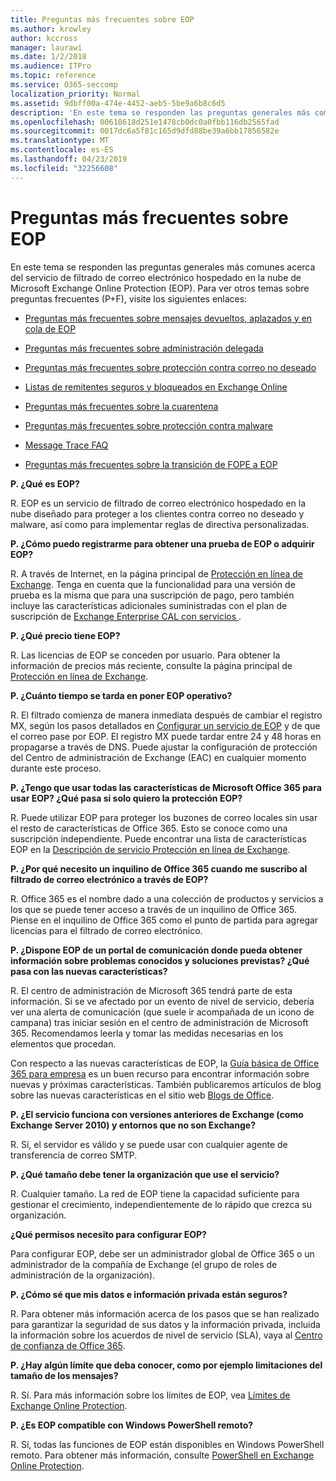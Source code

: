 ```yaml
---
title: Preguntas más frecuentes sobre EOP
ms.author: krowley
author: kccross
manager: laurawi
ms.date: 1/2/2018
ms.audience: ITPro
ms.topic: reference
ms.service: O365-seccomp
localization_priority: Normal
ms.assetid: 9dbff00a-474e-4452-aeb5-5be9a6b8c6d5
description: 'En este tema se responden las preguntas generales más comunes acerca del servicio de filtrado de correo electrónico hospedado en la nube de Microsoft Exchange Online Protection (EOP). Para ver otros temas sobre preguntas frecuentes (P+F), visite los siguientes enlaces:'
ms.openlocfilehash: 00618618d251e1478cb0dc0a0fbb116db2565fad
ms.sourcegitcommit: 0017dc6a5f81c165d9dfd88be39a6bb17856582e
ms.translationtype: MT
ms.contentlocale: es-ES
ms.lasthandoff: 04/23/2019
ms.locfileid: "32256608"
---
```

# <a name="eop-general-faq"></a>Preguntas más frecuentes sobre EOP

En este tema se responden las preguntas generales más comunes acerca del servicio de filtrado de correo electrónico hospedado en la nube de Microsoft Exchange Online Protection (EOP). Para ver otros temas sobre preguntas frecuentes (P+F), visite los siguientes enlaces:
  
- [Preguntas más frecuentes sobre mensajes devueltos, aplazados y en cola de EOP](eop-queued-deferred-and-bounced-messages-faq.md)
    
- [Preguntas más frecuentes sobre administración delegada](delegated-administration-faq.md)
    
- [Preguntas más frecuentes sobre protección contra correo no deseado](../anti-spam-protection-faq.md)
    
- [Listas de remitentes seguros y bloqueados en Exchange Online](../safe-sender-and-blocked-sender-lists-faq.md)
    
- [Preguntas más frecuentes sobre la cuarentena](../quarantine-faq.md)
    
- [Preguntas más frecuentes sobre protección contra malware](../anti-malware-protection-faq-eop.md)
    
- [Message Trace FAQ](http://technet.microsoft.com/library/aa49e3f9-a5b1-4410-aac2-ddbbf3f5bfb2.aspx)
    
- [Preguntas más frecuentes sobre la transición de FOPE a EOP](http://technet.microsoft.com/library/e0e76b89-b0d3-4c0a-bfc8-137b579e983b.aspx)
    
 **P. ¿Qué es EOP?**
  
R. EOP es un servicio de filtrado de correo electrónico hospedado en la nube diseñado para proteger a los clientes contra correo no deseado y malware, así como para implementar reglas de directiva personalizadas.
  
 **P. ¿Cómo puedo registrarme para obtener una prueba de EOP o adquirir EOP?**
  
R. A través de Internet, en la página principal de [Protección en línea de Exchange](https://go.microsoft.com/fwlink/p/?LinkId=279912). Tenga en cuenta que la funcionalidad para una versión de prueba es la misma que para una suscripción de pago, pero también incluye las características adicionales suministradas con el plan de suscripción de [ Exchange Enterprise CAL con servicios ](https://go.microsoft.com/fwlink/p/?LinkId=320619). 
  
 **P. ¿Qué precio tiene EOP?**
  
R. Las licencias de EOP se conceden por usuario. Para obtener la información de precios más reciente, consulte la página principal de [Protección en línea de Exchange](https://go.microsoft.com/fwlink/p/?LinkId=279912).
  
 **P. ¿Cuánto tiempo se tarda en poner EOP operativo?**
  
R. El filtrado comienza de manera inmediata después de cambiar el registro MX, según los pasos detallados en [Configurar un servicio de EOP](set-up-your-eop-service.md) y de que el correo pase por EOP. El registro MX puede tardar entre 24 y 48 horas en propagarse a través de DNS. Puede ajustar la configuración de protección del Centro de administración de Exchange (EAC) en cualquier momento durante este proceso.
  
 **P. ¿Tengo que usar todas las características de Microsoft Office 365 para usar EOP? ¿Qué pasa si solo quiero la protección EOP?**
  
R. Puede utilizar EOP para proteger los buzones de correo locales sin usar el resto de características de Office 365. Esto se conoce como una suscripción independiente. Puede encontrar una lista de características EOP en la [Descripción de servicio Protección en línea de Exchange](https://go.microsoft.com/fwlink/p/?LinkId=320619).
  
 **P. ¿Por qué necesito un inquilino de Office 365 cuando me suscribo al filtrado de correo electrónico a través de EOP?**
  
R. Office 365 es el nombre dado a una colección de productos y servicios a los que se puede tener acceso a través de un inquilino de Office 365. Piense en el inquilino de Office 365 como el punto de partida para agregar licencias para el filtrado de correo electrónico.
  
 **P. ¿Dispone EOP de un portal de comunicación donde pueda obtener información sobre problemas conocidos y soluciones previstas? ¿Qué pasa con las nuevas características?**
  
R. El centro de administración de Microsoft 365 tendrá parte de esta información. Si se ve afectado por un evento de nivel de servicio, debería ver una alerta de comunicación (que suele ir acompañada de un icono de campana) tras iniciar sesión en el centro de administración de Microsoft 365. Recomendamos leerla y tomar las medidas necesarias en los elementos que procedan.
  
Con respecto a las nuevas características de EOP, la [Guía básica de Office 365 para empresa](https://office.microsoft.com/en-us/products/office-365-roadmap-FX104343353.aspx) es un buen recurso para encontrar información sobre nuevas y próximas características. También publicaremos artículos de blog sobre las nuevas características en el sitio web [Blogs de Office](https://go.microsoft.com/fwlink/p/?LinkId=392724). 
  
 **P. ¿El servicio funciona con versiones anteriores de Exchange (como Exchange Server 2010) y entornos que no son Exchange?**
  
R. Sí, el servidor es válido y se puede usar con cualquier agente de transferencia de correo SMTP.
  
 **P. ¿Qué tamaño debe tener la organización que use el servicio?**
  
R. Cualquier tamaño. La red de EOP tiene la capacidad suficiente para gestionar el crecimiento, independientemente de lo rápido que crezca su organización.
  
 **¿Qué permisos necesito para configurar EOP?**
  
Para configurar EOP, debe ser un administrador global de Office 365 o un administrador de la compañía de Exchange (el grupo de roles de administración de la organización).
  
 **P. ¿Cómo sé que mis datos e información privada están seguros?**
  
R. Para obtener más información acerca de los pasos que se han realizado para garantizar la seguridad de sus datos y la información privada, incluida la información sobre los acuerdos de nivel de servicio (SLA), vaya al [Centro de confianza de Office 365](https://go.microsoft.com/fwlink/p/?LinkId=285405).
  
 **P. ¿Hay algún límite que deba conocer, como por ejemplo limitaciones del tamaño de los mensajes?**
  
R. Sí. Para más información sobre los límites de EOP, vea [Límites de Exchange Online Protection](https://go.microsoft.com/fwlink/p/?LinkId=402617). 
  
 **P. ¿Es EOP compatible con Windows PowerShell remoto?**
  
R. Sí, todas las funciones de EOP están disponibles en Windows PowerShell remoto. Para obtener más información, consulte [PowerShell en Exchange Online Protection](http://technet.microsoft.com/library/f7918a88-774a-405e-945b-bc2f5ee9f748.aspx).
  

